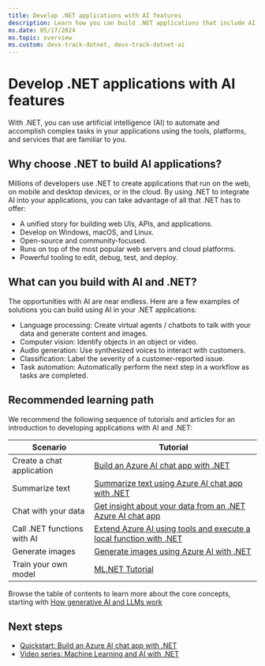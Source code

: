 ```yaml
---
title: Develop .NET applications with AI features
description: Learn how you can build .NET applications that include AI features.
ms.date: 05/17/2024
ms.topic: overview
ms.custom: devx-track-dotnet, devx-track-dotnet-ai
---
```


# Develop .NET applications with AI features

With .NET, you can use artificial intelligence (AI) to automate and accomplish complex tasks in your applications using the tools, platforms, and services that are familiar to you.

## Why choose .NET to build AI applications?

Millions of developers use .NET to create applications that run on the web, on mobile and desktop devices, or in the cloud. By using .NET to integrate AI into your applications, you can take advantage of all that .NET has to offer:

* A unified story for building web UIs, APIs, and applications.
* Develop on Windows, macOS, and Linux.
* Open-source and community-focused.
* Runs on top of the most popular web servers and cloud platforms.
* Powerful tooling to edit, debug, test, and deploy.

## What can you build with AI and .NET?

The opportunities with AI are near endless. Here are a few examples of solutions you can build using AI in your .NET applications:

* Language processing: Create virtual agents / chatbots to talk with your data and generate content and images.
* Computer vision: Identify objects in an object or video.
* Audio generation: Use synthesized voices to interact with customers.
* Classification: Label the severity of a customer-reported issue.
* Task automation: Automatically perform the next step in a workflow as tasks are completed.

## Recommended learning path

We recommend the following sequence of tutorials and articles for an introduction to developing applications with AI and .NET:

|Scenario  |Tutorial  |
|----------|----------|
| Create a chat application | [Build an Azure AI chat app with .NET](../quickstarts/get-started-azure-openai.md)|
| Summarize text | [Summarize text using Azure AI chat app with .NET](../quickstarts/quickstart-openai-summarize-text.md) |
| Chat with your data     | [Get insight about your data from an .NET Azure AI chat app](../quickstarts/quickstart-ai-chat-with-data.md) |
| Call .NET functions with AI | [Extend Azure AI using tools and execute a local function with .NET](../quickstarts/quickstart-azure-openai-tool.md) |
| Generate images | [Generate images using Azure AI with .NET](../quickstarts/quickstart-openai-generate-images.md) |
| Train your own model |[ML.NET Tutorial](https://dotnet.microsoft.com/learn/ml-dotnet/get-started-tutorial/intro) |

Browse the table of contents to learn more about the core concepts, starting with [How generative AI and LLMs work](../conceptual/how-genai-and-llms-work.md)

## Next steps

- [Quickstart: Build an Azure AI chat app with .NET](../quickstarts/get-started-azure-openai.md)
- [Video series: Machine Learning and AI with .NET](/shows/machine-learning-and-ai-with-dotnet-for-beginners)
